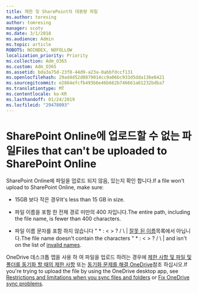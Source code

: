 ```yaml
---
title: 제한 및 SharePoint의 대용량 파일
ms.author: toresing
author: tomresing
manager: scotv
ms.date: 3/1/2018
ms.audience: Admin
ms.topic: article
ROBOTS: NOINDEX, NOFOLLOW
localization_priority: Priority
ms.collection: Adm_O365
ms.custom: Adm_O365
ms.assetid: bda3a75d-23f8-44d9-a23a-0abbfdccf131
ms.openlocfilehash: 29ad4d52d8879014cc9a06bc933d5dda136e6421
ms.sourcegitcommit: e2864efcfb493b6e46b662b746661a61232bdba7
ms.translationtype: MT
ms.contentlocale: ko-KR
ms.lasthandoff: 01/24/2019
ms.locfileid: "29478093"
---
```

# <a name="files-that-cant-be-uploaded-to-sharepoint-online"></a><span data-ttu-id="8d84f-102">SharePoint Online에 업로드할 수 없는 파일</span><span class="sxs-lookup"><span data-stu-id="8d84f-102">Files that can't be uploaded to SharePoint Online</span></span>

<span data-ttu-id="8d84f-103">SharePoint Online에 파일을 업로드 되지 않음, 있는지 확인 합니다.</span><span class="sxs-lookup"><span data-stu-id="8d84f-103">If a file won't upload to SharePoint Online, make sure:</span></span>
  
- <span data-ttu-id="8d84f-104">15GB 보다 작은 경우</span><span class="sxs-lookup"><span data-stu-id="8d84f-104">It's less than 15 GB in size.</span></span>
    
- <span data-ttu-id="8d84f-105">파일 이름을 포함 한 전체 경로 미만의 400 자입니다.</span><span class="sxs-lookup"><span data-stu-id="8d84f-105">The entire path, including the file name, is fewer than 400 characters.</span></span>
    
- <span data-ttu-id="8d84f-p101">파일 이름 문자를 포함 하지 않습니다 " \* : \< \> ? / \ | [잘못 된 이름](https://go.microsoft.com/fwlink/?linkid=866430)목록에서 아닙니다.</span><span class="sxs-lookup"><span data-stu-id="8d84f-p101">The file name doesn't contain the characters " \* : \< \> ? / \ | and isn't on the list of [invalid names](https://go.microsoft.com/fwlink/?linkid=866430).</span></span>
    
<span data-ttu-id="8d84f-108">OneDrive 데스크톱 앱을 사용 하 여 파일을 업로드 하려는 경우에 [제한 사항 및 파일 및 폴더를 동기화 할 때의 제한 사항](http://go.microsoft.com/fwlink/p/?LinkID=717734) 또는 [동기화 문제를 해결 OneDrive](https://go.microsoft.com/fwlink/?linkid=866431)참조 하십시오.</span><span class="sxs-lookup"><span data-stu-id="8d84f-108">If you're trying to upload the file by using the OneDrive desktop app, see [Restrictions and limitations when you sync files and folders](http://go.microsoft.com/fwlink/p/?LinkID=717734) or [Fix OneDrive sync problems](https://go.microsoft.com/fwlink/?linkid=866431).</span></span>
  

